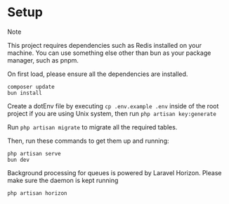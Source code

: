 # Setup
> [!NOTE]
> This project requires dependencies such as Redis installed on your machine.
> You can use something else other than bun as your package manager, such as pnpm.


On first load, please ensure all the dependencies are installed.
```
composer update
bun install
```

Create a dotEnv file by executing `cp .env.example .env` inside of the root project if you are using Unix system, then run `php artisan key:generate`

Run `php artisan migrate` to migrate all the required tables.

Then, run these commands to get them up and running:
```
php artisan serve
bun dev
```

Background processing for queues is powered by Laravel Horizon. Please make sure the daemon is kept running
```
php artisan horizon
```
